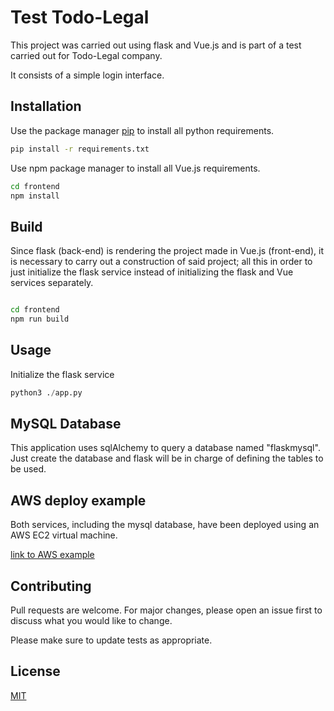 # Test Todo-Legal

This project was carried out using flask and Vue.js and is part of a test carried out for Todo-Legal company.

It consists of a simple login interface.

## Installation

Use the package manager [pip](https://pip.pypa.io/en/stable/) to install all python requirements.

```bash
pip install -r requirements.txt
```

Use npm package manager to install all Vue.js requirements.

```bash
cd frontend
npm install
```

## Build


Since flask (back-end) is rendering the project made in Vue.js (front-end), it is necessary to carry out a construction of said project; all this in order to just initialize the flask service instead of initializing the flask and Vue services separately.

```bash

cd frontend
npm run build
```

## Usage

Initialize the flask service

```python
python3 ./app.py
```

## MySQL Database

This application uses sqlAlchemy to query a database named "flaskmysql". Just create the database and flask will be in charge of defining the tables to be used.

## AWS deploy example


Both services, including the mysql database, have been deployed using an AWS EC2 virtual machine.


[link to AWS example](http://ec2-13-58-131-42.us-east-2.compute.amazonaws.com:5000/)

## Contributing

Pull requests are welcome. For major changes, please open an issue first to discuss what you would like to change.

Please make sure to update tests as appropriate.

## License
[MIT](https://choosealicense.com/licenses/mit/)
